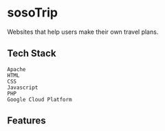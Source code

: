# sosoTrip
Websites that help users make their own travel plans.


## Tech Stack
```
Apache
HTML
CSS
Javascript
PHP
Google Cloud Platform
```


## Features

